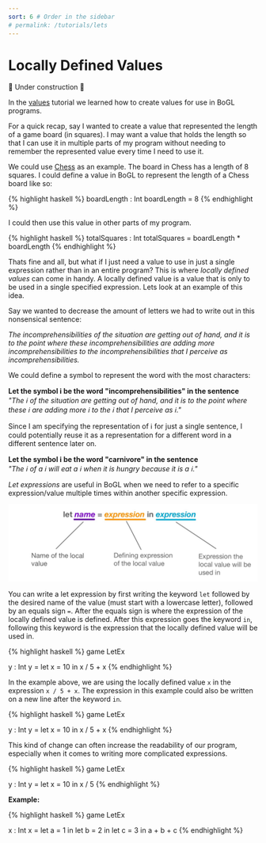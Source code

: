 ```yaml
---
sort: 6 # Order in the sidebar
# permalink: /tutorials/lets
---
```


# Locally Defined Values

:construction: Under construction :construction:

In the [values](values) tutorial we learned how to create values for use in BoGL programs.

For a quick recap, say I wanted to create a value that represented the length of a game board (in squares).
I may want a value that holds the length so that I can use it in multiple parts of my program without needing to remember the represented value every time I need to use it. 

We could use [Chess](https://en.wikipedia.org/wiki/Chess) as an example. The board in Chess has a length of 8 squares.
I could define a value in BoGL to represent the length of a Chess board like so:

{% highlight haskell %}
boardLength : Int
boardLength = 8
{% endhighlight %}

I could then use this value in other parts of my program. 

{% highlight haskell %}
totalSquares : Int
totalSquares = boardLength * boardLength
{% endhighlight %}

Thats fine and all, but what if I just need a value to use in just a single expression rather than in an entire program?
This is where *locally defined values* can come in handy.
A locally defined value is a value that is only to be used in a single specified expression. Lets look at an example of this idea.

Say we wanted to decrease the amount of letters we had to write out in this nonsensical sentence: 

*The incomprehensibilities of the situation are getting out of hand, and it is to the point where these incomprehensibilities are adding more incomprehensibilities to the incomprehensibilities that I perceive as incomprehensibilities.*

We could define a symbol to represent the word with the most characters:

**Let the symbol :information_source: be the word "incomprehensibilities" in the sentence**  
*"The :information_source: of the situation are getting out of hand, and it is to the point where these :information_source: are adding more :information_source: to the :information_source: that I perceive as :information_source:."*

Since I am specifying the representation of :information_source: for just a single sentence, I could potentially reuse it as a representation for a different word in a different sentence later on.

**Let the symbol :information_source: be the word "carnivore" in the sentence**  
*"The :information_source: of a :information_source: will eat a :information_source: when it is hungry because it is a :information_source:."*


*Let expressions* are useful in BoGL when we need to refer to a specific expression/value multiple times within another specific expression.

![let statement anatomy](/imgs/lets-let-statement-anatomy.jpg)

You can write a let expression by first writing the keyword `let` followed by the desired name of the value (must start with a lowercase letter), followed by an equals sign `=`. After the equals sign is where the expression of the locally defined value is defined. After this expression goes the keyword `in`, following this keyword is the expression that the locally defined value will be used in.

{% highlight haskell %}
game LetEx

y : Int
y = let x = 10 in x / 5 + x
{% endhighlight %}

In the example above, we are using the locally defined value `x` in the expression `x / 5 + x`.
The expression in this example could also be written on a new line after the keyword `in`.

{% highlight haskell %}
game LetEx

y : Int
y = let x = 10
in x / 5 + x
{% endhighlight %}

This kind of change can often increase the readability of our program, especially when it comes to writing more complicated expressions.

{% highlight haskell %}
game LetEx

y : Int
y = let x = 10 in x / 5
{% endhighlight %}

**Example:**

{% highlight haskell %}
game LetEx

x : Int
x = let a = 1 in
    let b = 2 in
    let c = 3 in
    a + b + c
{% endhighlight %}
